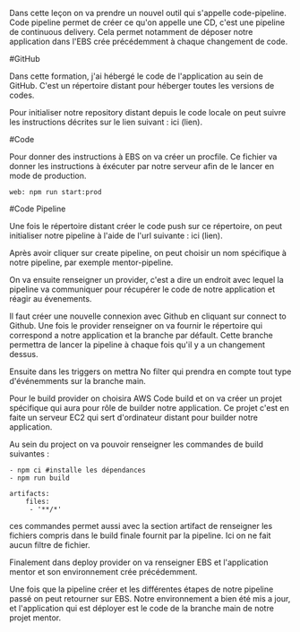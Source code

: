 Dans cette leçon on va prendre un nouvel outil qui s'appelle code-pipeline. Code pipeline permet de créer ce qu'on appelle une CD, c'est une pipeline de continuous delivery. Cela permet notamment de déposer notre application dans l'EBS crée précédemment à chaque changement de code.

#GitHub

Dans cette formation, j'ai hébergé le code de l'application au sein de GitHub. C'est un répertoire distant pour héberger toutes les versions de codes.

Pour initialiser notre repository distant depuis le code locale on peut suivre les instructions décrites sur le lien suivant : ici (lien).

#Code

Pour donner des instructions à EBS on va créer un procfile. Ce fichier va donner les instructions à éxécuter par notre serveur afin de le lancer en mode de production.

```
web: npm run start:prod
```

#Code Pipeline

Une fois le répertoire distant créer le code push sur ce répertoire, on peut initialiser notre pipeline à l'aide de l'url suivante : ici (lien).

Après avoir cliquer sur create pipeline, on peut choisir un nom spécifique à notre pipeline, par exemple mentor-pipeline.

On va ensuite renseigner un provider, c'est a dire un endroit avec lequel la pipeline va communiquer pour récupérer le code de notre application et réagir au évenements.

Il faut créer une nouvelle connexion avec Github en cliquant sur connect to Github. Une fois le provider renseigner on va fournir le répertoire qui correspond a notre application et la branche par défault. Cette branche permettra de lancer la pipeline à chaque fois qu'il y a un changement dessus.

Ensuite dans les triggers on mettra No filter qui prendra en compte tout type d'événemments sur la branche main.

Pour le build provider on choisira AWS Code build et on va créer un projet spécifique qui aura pour rôle de builder notre application. Ce projet c'est en faite un serveur EC2 qui sert d'ordinateur distant pour builder notre application.

Au sein du project on va pouvoir renseigner les commandes de build suivantes :

```
- npm ci #installe les dépendances
- npm run build

artifacts:
    files:
     - '**/*'
```

ces commandes permet aussi avec la section artifact de renseigner les fichiers compris dans le build finale fournit par la pipeline. Ici on ne fait aucun filtre de fichier.

Finalement dans deploy provider on va renseigner EBS et l'application mentor et son environnement crée précédemment.

Une fois que la pipeline créer et les différentes étapes de notre pipeline passé on peut retourner sur EBS. Notre environnement a bien été mis a jour, et l'application qui est déployer est le code de la branche main de notre projet mentor.
